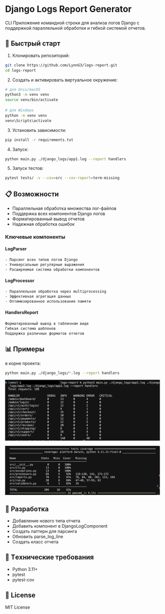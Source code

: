 # Django Logs Report Generator
CLI Приложение командной строки для анализа логов Django с поддержкой параллельной обработки и гибкой системой отчетов.


## 🚀 Быстрый старт

1. Клонировать репозиторий:
```bash
git clone https://github.com/LynnG3/logs-report.git
cd logs-report
```

2. Создать и активировать виртуальное окружение:
```bash
# для Unix/macOS
python3 -m venv venv
source venv/bin/activate

# для Windows
python -m venv venv
venv\Scripts\activate
```

3. Установить зависимости:
```bash
pip install -r requirements.txt
```

4. Запуск:
```bash
python main.py ./django_logs/app1.log --report handlers

```

5. Запуск тестов:
```bash
pytest tests/ -v --cov=src --cov-report=term-missing
```

## 📋 Возможности

- Параллельная обработка множества лог-файлов
- Поддержка всех компонентов Django логов
- Форматированный вывод отчетов
- Надежная обработка ошибок

### Ключевые компоненты
####    LogParser
    - Парсинг всех типов логов Django
    - Универсальные регулярные выражения
    - Расширяемая система обработки компонентов
####    LogProcessor
    - Параллельная обработка через multiprocessing
    - Эффективная агрегация данных
    - Оптимизированное использование памяти
#### HandlersReport
    Форматированный вывод в табличном виде
    Гибкая система шаблонов
    Поддержка различных форматов отчетов


## 📊 Примеры

в корне проекта: 
```bash
python main.py ./django_logs/*.log --report handlers
```

<p align="center">
  <img src="./report.png" alt="Example" width="800"/>
</p>

<p align="center">
  <img src="./tests.png" alt="Tests coverage" width="800"/>
</p>

## 🔧 Разработка
- Добавление нового типа отчета
- Добавить компонент в DjangoLogComponent
- Создать паттерн для парсинга
- Обновить parse_log_line
- Создать класс отчета

## 📝 Тeхнические требования

- Python 3.11+
- pytest
- pytest-cov


## 📝 License

MIT License

